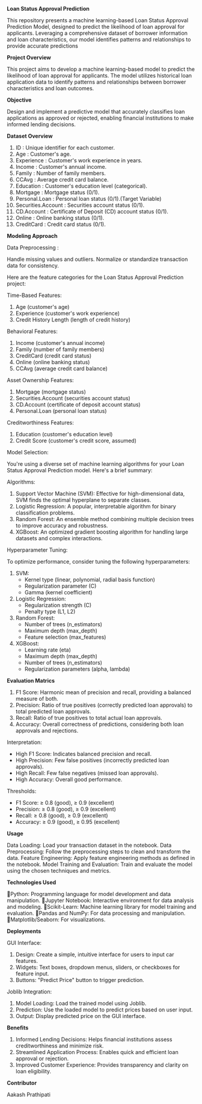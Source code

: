 **Loan Status Approval Prediction**

This repository presents a machine learning-based Loan Status Approval Prediction Model, designed to predict the likelihood of loan approval for applicants. Leveraging a comprehensive dataset of borrower information and loan characteristics, our model identifies patterns and relationships to provide accurate predictions


**Project Overview**

This project aims to develop a machine learning-based model to predict the likelihood of loan approval for applicants. The model utilizes historical loan application data to identify patterns and relationships between borrower characteristics and loan outcomes.


**Objective**

Design and implement a predictive model that accurately classifies loan applications as approved or rejected, enabling financial institutions to make informed lending decisions.



**Dataset Overview**

1. ID : Unique identifier for each customer.
2. Age : Customer's age.
3. Experience : Customer's work experience in years.
4. Income : Customer's annual income.
5. Family : Number of family members.
6. CCAvg : Average credit card balance.
7. Education : Customer's education level (categorical).
8. Mortgage : Mortgage status (0/1).
9. Personal.Loan : Personal loan status (0/1).(Target Variable)
10. Securities.Account : Securities account status (0/1).
11. CD.Account : Certificate of Deposit (CD) account status (0/1).
12. Online : Online banking status (0/1).
13. CreditCard : Credit card status (0/1).





**Modeling Approach**

Data Preprocessing :

Handle missing values and outliers.
Normalize or standardize transaction data for consistency.

Here are the feature categories for the Loan Status Approval Prediction project:

Time-Based Features:

1. Age (customer's age)
2. Experience (customer's work experience)
3. Credit History Length (length of credit history)

Behavioral Features:

1. Income (customer's annual income)
2. Family (number of family members)
3. CreditCard (credit card status)
4. Online (online banking status)
5. CCAvg (average credit card balance)

Asset Ownership Features:

1. Mortgage (mortgage status)
2. Securities.Account (securities account status)
3. CD.Account (certificate of deposit account status)
4. Personal.Loan (personal loan status)

Creditworthiness Features:

1. Education (customer's education level)
2. Credit Score (customer's credit score, assumed)


Model Selection:

You're using a diverse set of machine learning algorithms for your Loan Status Approval Prediction model. Here's a brief summary:

Algorithms:

1. Support Vector Machine (SVM): Effective for high-dimensional data, SVM finds the optimal hyperplane to separate classes.
2. Logistic Regression: A popular, interpretable algorithm for binary classification problems.
3. Random Forest: An ensemble method combining multiple decision trees to improve accuracy and robustness.
4. XGBoost: An optimized gradient boosting algorithm for handling large datasets and complex interactions.

Hyperparameter Tuning:

To optimize performance, consider tuning the following hyperparameters:

1. SVM:
    - Kernel type (linear, polynomial, radial basis function)
    - Regularization parameter (C)
    - Gamma (kernel coefficient)
2. Logistic Regression:
    - Regularization strength (C)
    - Penalty type (L1, L2)
3. Random Forest:
    - Number of trees (n_estimators)
    - Maximum depth (max_depth)
    - Feature selection (max_features)
4. XGBoost:
    - Learning rate (eta)
    - Maximum depth (max_depth)
    - Number of trees (n_estimators)
    - Regularization parameters (alpha, lambda)




**Evaluation Matrics**

1. F1 Score: Harmonic mean of precision and recall, providing a balanced measure of both.
2. Precision: Ratio of true positives (correctly predicted loan approvals) to total predicted loan approvals.
3. Recall: Ratio of true positives to total actual loan approvals.
4. Accuracy: Overall correctness of predictions, considering both loan approvals and rejections.

Interpretation:

- High F1 Score: Indicates balanced precision and recall.
- High Precision: Few false positives (incorrectly predicted loan approvals).
- High Recall: Few false negatives (missed loan approvals).
- High Accuracy: Overall good performance.

Thresholds:

- F1 Score: ≥ 0.8 (good), ≥ 0.9 (excellent)
- Precision: ≥ 0.8 (good), ≥ 0.9 (excellent)
- Recall: ≥ 0.8 (good), ≥ 0.9 (excellent)
- Accuracy: ≥ 0.9 (good), ≥ 0.95 (excellent)


**Usage**

Data Loading: Load your transaction dataset in the notebook.
Data Preprocessing: Follow the preprocessing steps to clean and transform the data.
Feature Engineering: Apply feature engineering methods as defined in the notebook.
Model Training and Evaluation: Train and evaluate the model using the chosen techniques and metrics.

**Technologies Used**

Python: Programming language for model development and data       manipulation.
Jupyter Notebook: Interactive environment for data analysis and modeling.
Scikit-Learn: Machine learning library for model training and evaluation.
Pandas and NumPy: For data processing and manipulation.
Matplotlib/Seaborn: For visualizations.

**Deployments**

GUI Interface:
1. Design: Create a simple, intuitive interface for users to input car     features.
2. Widgets: Text boxes, dropdown menus, sliders, or checkboxes for feature input.
3. Buttons: "Predict Price" button to trigger prediction.

Joblib Integration:
 1. Model Loading: Load the trained model using Joblib.
2. Prediction: Use the loaded model to predict prices based on user input.
3. Output: Display predicted price on the GUI interface.


**Benefits**

1. Informed Lending Decisions: Helps financial institutions assess creditworthiness and minimize risk.
2. Streamlined Application Process: Enables quick and efficient loan approval or rejection.
3. Improved Customer Experience: Provides transparency and clarity on loan eligibility.

**Contributor**

Aakash Prathipati
